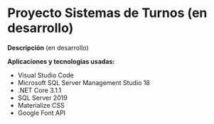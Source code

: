 # Proyecto Sistemas de Turnos (en desarrollo)

**Descripción**
(en desarrollo)


**Aplicaciones y tecnologias usadas:**

* Visual Studio Code
* Microsoft SQL Server Management Studio 18
* .NET Core 3.1.1
* SQL Server 2019
* Materialize CSS
* Google Font API
